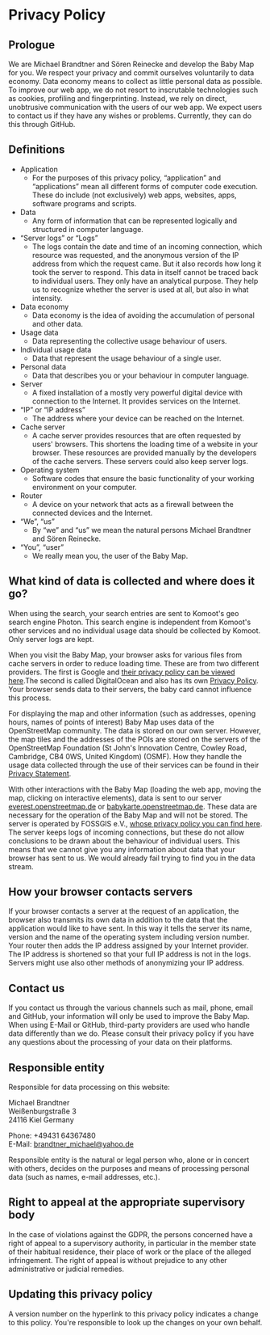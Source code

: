 # Privacy Policy

## Prologue

We are Michael Brandtner and Sören Reinecke and develop the Baby Map for you. We respect your privacy and commit ourselves voluntarily to data economy. Data economy means to collect as little personal data as possible. To improve our web app, we do not resort to inscrutable technologies such as cookies, profiling and fingerprinting. Instead, we rely on direct, unobtrusive communication with the users of our web app. We expect users to contact us if they have any wishes or problems. Currently, they can do this through GitHub.

## Definitions

- Application
  - For the purposes of this privacy policy, “application” and “applications” mean all different forms of computer code execution. These do include (not exclusively) web apps, websites, apps, software programs and scripts.
- Data
  - Any form of information that can be represented logically and structured in computer language.
- “Server logs” or “Logs”
  - The logs contain the date and time of an incoming connection, which resource was requested, and the anonymous version of the IP address from which the request came. But it also records how long it took the server to respond. This data in itself cannot be traced back to individual users. They only have an analytical purpose. They help us to recognize whether the server is used at all, but also in what intensity.
- Data economy
  - Data economy is the idea of avoiding the accumulation of personal and other data.
- Usage data
  - Data representing the collective usage behaviour of users.
- Individual usage data
  - Data that represent the usage behaviour of a single user.
- Personal data
  - Data that describes you or your behaviour in computer language.
- Server
  - A fixed installation of a mostly very powerful digital device with connection to the Internet. It provides services on the Internet.
- “IP” or “IP address”
  - The address where your device can be reached on the Internet.
- Cache server
  - A cache server provides resources that are often requested by users' browsers. This shortens the loading time of a website in your browser. These resources are provided manually by the developers of the cache servers. These servers could also keep server logs.
- Operating system
  - Software codes that ensure the basic functionality of your working environment on your computer.
- Router
  - A device on your network that acts as a firewall between the connected devices and the Internet.
- “We”, “us”
  - By “we” and “us” we mean the natural persons Michael Brandtner and Sören Reinecke.
- “You”, “user”
  - We really mean you, the user of the Baby Map.

## What kind of data is collected and where does it go?

When using the search, your search entries are sent to Komoot's geo search engine Photon. This search engine is independent from Komoot's other services and no individual usage data should be collected by Komoot. Only server logs are kept.

When you visit the Baby Map, your browser asks for various files from cache servers in order to reduce loading time. These are from two different providers. The first is Google and [their privacy policy can be viewed here](https://policies.google.com/privacy#infocollect).The second is called DigitalOcean and also has its own [Privacy Policy](https://www.digitalocean.com/legal/privacy-policy/). Your browser sends data to their servers, the baby card cannot influence this process.

For displaying the map and other information (such as addresses, opening hours, names of points of interest) Baby Map uses data of the OpenStreetMap community. The data is stored on our own server. However, the map tiles and the addresses of the POIs are stored on the servers of the OpenStreetMap Foundation (St John's Innovation Centre, Cowley Road, Cambridge, CB4 0WS, United Kingdom) (OSMF). How they handle the usage data collected through the use of their services can be found in their [Privacy Statement](https://wiki.osmfoundation.org/wiki/Privacy_Policy).

With other interactions with the Baby Map (loading the web app, moving the map, clicking on interactive elements), data is sent to our server [everest.openstreetmap.de](https://everest.openstreetmap.de) or [babykarte.openstreetmap.de](https://babykarte.openstreetmap.de). These data are necessary for the operation of the Baby Map and will not be stored. The server is operated by FOSSGIS e.V., [whose privacy policy you can find here](https://www.fossgis.de/datenschutzerklaerung). The server keeps logs of incoming connections, but these do not allow conclusions to be drawn about the behaviour of individual users. This means that we cannot give you any information about data that your browser has sent to us. We would already fail trying to find you in the  data stream.

## How your browser contacts servers

If your browser contacts a server at the request of an application, the browser also transmits its own data in addition to the data that the application would like to have sent. In this way it tells the server its name, version and the name of the operating system including version number. Your router then adds the IP address assigned by your Internet provider. The IP address is shortened so that your full IP address is not in the logs. Servers might use also other methods of anonymizing your IP address.

## Contact us

If you contact us through the various channels such as mail, phone, email and GitHub, your information will only be used to improve the Baby Map. When using E-Mail or GitHub, third-party providers are used who handle data differently than we do. Please consult their privacy policy if you have any questions about the processing of your data on their platforms.

## Responsible entity

Responsible for data processing on this website: 

Michael Brandtner  
Weißenburgstraße 3  
24116 Kiel 
Germany 

Phone: +49431 64367480  
E-Mail: [brandtner_michael@yahoo.de](mailto:brandtner_michael@yahoo.de)

Responsible entity is the natural or legal person who, alone or in concert with others, decides on the purposes and means of processing personal data (such as names, e-mail addresses, etc.).

## Right to appeal at the appropriate supervisory body

In the case of violations against the GDPR, the persons concerned have a right of appeal to a supervisory authority, in particular in the member state of their habitual residence, their place of work or the place of the alleged infringement. The right of appeal is without prejudice to any other administrative or judicial remedies.

## Updating this privacy policy

A version number on the hyperlink to this privacy policy indicates a change to this policy. You're responsible to look up the changes on your own behalf.
